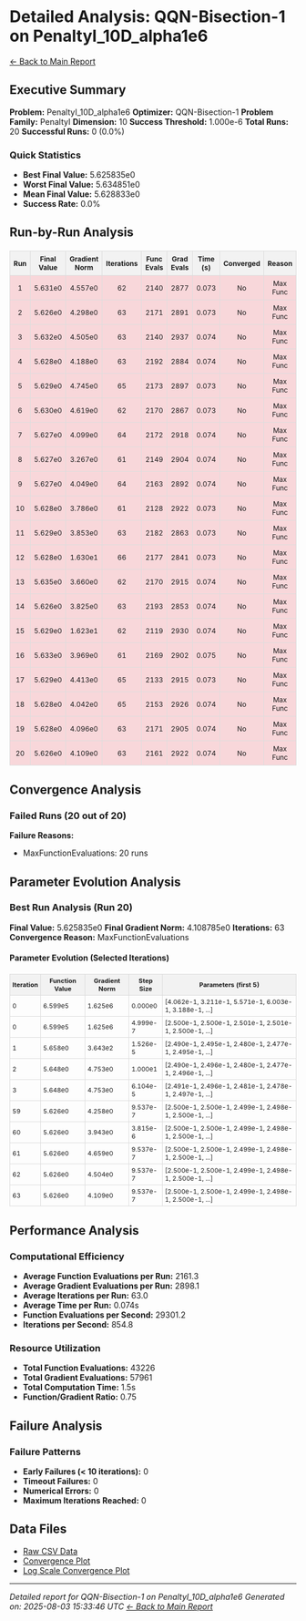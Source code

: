# Detailed Analysis: QQN-Bisection-1 on PenaltyI_10D_alpha1e6
[← Back to Main Report](benchmark_report.md)
## Executive Summary
**Problem:** PenaltyI_10D_alpha1e6
**Optimizer:** QQN-Bisection-1
**Problem Family:** PenaltyI
**Dimension:** 10
**Success Threshold:** 1.000e-6
**Total Runs:** 20
**Successful Runs:** 0 (0.0%)

### Quick Statistics
* **Best Final Value:** 5.625835e0
* **Worst Final Value:** 5.634851e0
* **Mean Final Value:** 5.628833e0
* **Success Rate:** 0.0%


## Run-by-Run Analysis
<table style="border-collapse: collapse; width: 100%; margin: 20px 0; font-size: 12px;">
<tr style="background-color: #f2f2f2;">
<th style="border: 1px solid #ddd; padding: 6px; text-align: center;">Run</th>
<th style="border: 1px solid #ddd; padding: 6px; text-align: center;">Final Value</th>
<th style="border: 1px solid #ddd; padding: 6px; text-align: center;">Gradient Norm</th>
<th style="border: 1px solid #ddd; padding: 6px; text-align: center;">Iterations</th>
<th style="border: 1px solid #ddd; padding: 6px; text-align: center;">Func Evals</th>
<th style="border: 1px solid #ddd; padding: 6px; text-align: center;">Grad Evals</th>
<th style="border: 1px solid #ddd; padding: 6px; text-align: center;">Time (s)</th>
<th style="border: 1px solid #ddd; padding: 6px; text-align: center;">Converged</th>
<th style="border: 1px solid #ddd; padding: 6px; text-align: center;">Reason</th>
</tr>
<tr style="background-color: #f8d7da;">
<td style="border: 1px solid #ddd; padding: 6px; text-align: center;">1</td>
<td style="border: 1px solid #ddd; padding: 6px; text-align: center;">5.631e0</td>
<td style="border: 1px solid #ddd; padding: 6px; text-align: center;">4.557e0</td>
<td style="border: 1px solid #ddd; padding: 6px; text-align: center;">62</td>
<td style="border: 1px solid #ddd; padding: 6px; text-align: center;">2140</td>
<td style="border: 1px solid #ddd; padding: 6px; text-align: center;">2877</td>
<td style="border: 1px solid #ddd; padding: 6px; text-align: center;">0.073</td>
<td style="border: 1px solid #ddd; padding: 6px; text-align: center;">No</td>
<td style="border: 1px solid #ddd; padding: 6px; text-align: center;">Max Func</td>
</tr>
<tr style="background-color: #f8d7da;">
<td style="border: 1px solid #ddd; padding: 6px; text-align: center;">2</td>
<td style="border: 1px solid #ddd; padding: 6px; text-align: center;">5.626e0</td>
<td style="border: 1px solid #ddd; padding: 6px; text-align: center;">4.298e0</td>
<td style="border: 1px solid #ddd; padding: 6px; text-align: center;">63</td>
<td style="border: 1px solid #ddd; padding: 6px; text-align: center;">2171</td>
<td style="border: 1px solid #ddd; padding: 6px; text-align: center;">2891</td>
<td style="border: 1px solid #ddd; padding: 6px; text-align: center;">0.073</td>
<td style="border: 1px solid #ddd; padding: 6px; text-align: center;">No</td>
<td style="border: 1px solid #ddd; padding: 6px; text-align: center;">Max Func</td>
</tr>
<tr style="background-color: #f8d7da;">
<td style="border: 1px solid #ddd; padding: 6px; text-align: center;">3</td>
<td style="border: 1px solid #ddd; padding: 6px; text-align: center;">5.632e0</td>
<td style="border: 1px solid #ddd; padding: 6px; text-align: center;">4.505e0</td>
<td style="border: 1px solid #ddd; padding: 6px; text-align: center;">63</td>
<td style="border: 1px solid #ddd; padding: 6px; text-align: center;">2140</td>
<td style="border: 1px solid #ddd; padding: 6px; text-align: center;">2937</td>
<td style="border: 1px solid #ddd; padding: 6px; text-align: center;">0.074</td>
<td style="border: 1px solid #ddd; padding: 6px; text-align: center;">No</td>
<td style="border: 1px solid #ddd; padding: 6px; text-align: center;">Max Func</td>
</tr>
<tr style="background-color: #f8d7da;">
<td style="border: 1px solid #ddd; padding: 6px; text-align: center;">4</td>
<td style="border: 1px solid #ddd; padding: 6px; text-align: center;">5.628e0</td>
<td style="border: 1px solid #ddd; padding: 6px; text-align: center;">4.188e0</td>
<td style="border: 1px solid #ddd; padding: 6px; text-align: center;">63</td>
<td style="border: 1px solid #ddd; padding: 6px; text-align: center;">2192</td>
<td style="border: 1px solid #ddd; padding: 6px; text-align: center;">2884</td>
<td style="border: 1px solid #ddd; padding: 6px; text-align: center;">0.074</td>
<td style="border: 1px solid #ddd; padding: 6px; text-align: center;">No</td>
<td style="border: 1px solid #ddd; padding: 6px; text-align: center;">Max Func</td>
</tr>
<tr style="background-color: #f8d7da;">
<td style="border: 1px solid #ddd; padding: 6px; text-align: center;">5</td>
<td style="border: 1px solid #ddd; padding: 6px; text-align: center;">5.629e0</td>
<td style="border: 1px solid #ddd; padding: 6px; text-align: center;">4.745e0</td>
<td style="border: 1px solid #ddd; padding: 6px; text-align: center;">65</td>
<td style="border: 1px solid #ddd; padding: 6px; text-align: center;">2173</td>
<td style="border: 1px solid #ddd; padding: 6px; text-align: center;">2897</td>
<td style="border: 1px solid #ddd; padding: 6px; text-align: center;">0.073</td>
<td style="border: 1px solid #ddd; padding: 6px; text-align: center;">No</td>
<td style="border: 1px solid #ddd; padding: 6px; text-align: center;">Max Func</td>
</tr>
<tr style="background-color: #f8d7da;">
<td style="border: 1px solid #ddd; padding: 6px; text-align: center;">6</td>
<td style="border: 1px solid #ddd; padding: 6px; text-align: center;">5.630e0</td>
<td style="border: 1px solid #ddd; padding: 6px; text-align: center;">4.619e0</td>
<td style="border: 1px solid #ddd; padding: 6px; text-align: center;">62</td>
<td style="border: 1px solid #ddd; padding: 6px; text-align: center;">2170</td>
<td style="border: 1px solid #ddd; padding: 6px; text-align: center;">2867</td>
<td style="border: 1px solid #ddd; padding: 6px; text-align: center;">0.073</td>
<td style="border: 1px solid #ddd; padding: 6px; text-align: center;">No</td>
<td style="border: 1px solid #ddd; padding: 6px; text-align: center;">Max Func</td>
</tr>
<tr style="background-color: #f8d7da;">
<td style="border: 1px solid #ddd; padding: 6px; text-align: center;">7</td>
<td style="border: 1px solid #ddd; padding: 6px; text-align: center;">5.627e0</td>
<td style="border: 1px solid #ddd; padding: 6px; text-align: center;">4.099e0</td>
<td style="border: 1px solid #ddd; padding: 6px; text-align: center;">64</td>
<td style="border: 1px solid #ddd; padding: 6px; text-align: center;">2172</td>
<td style="border: 1px solid #ddd; padding: 6px; text-align: center;">2918</td>
<td style="border: 1px solid #ddd; padding: 6px; text-align: center;">0.074</td>
<td style="border: 1px solid #ddd; padding: 6px; text-align: center;">No</td>
<td style="border: 1px solid #ddd; padding: 6px; text-align: center;">Max Func</td>
</tr>
<tr style="background-color: #f8d7da;">
<td style="border: 1px solid #ddd; padding: 6px; text-align: center;">8</td>
<td style="border: 1px solid #ddd; padding: 6px; text-align: center;">5.627e0</td>
<td style="border: 1px solid #ddd; padding: 6px; text-align: center;">3.267e0</td>
<td style="border: 1px solid #ddd; padding: 6px; text-align: center;">61</td>
<td style="border: 1px solid #ddd; padding: 6px; text-align: center;">2149</td>
<td style="border: 1px solid #ddd; padding: 6px; text-align: center;">2904</td>
<td style="border: 1px solid #ddd; padding: 6px; text-align: center;">0.074</td>
<td style="border: 1px solid #ddd; padding: 6px; text-align: center;">No</td>
<td style="border: 1px solid #ddd; padding: 6px; text-align: center;">Max Func</td>
</tr>
<tr style="background-color: #f8d7da;">
<td style="border: 1px solid #ddd; padding: 6px; text-align: center;">9</td>
<td style="border: 1px solid #ddd; padding: 6px; text-align: center;">5.627e0</td>
<td style="border: 1px solid #ddd; padding: 6px; text-align: center;">4.049e0</td>
<td style="border: 1px solid #ddd; padding: 6px; text-align: center;">64</td>
<td style="border: 1px solid #ddd; padding: 6px; text-align: center;">2163</td>
<td style="border: 1px solid #ddd; padding: 6px; text-align: center;">2892</td>
<td style="border: 1px solid #ddd; padding: 6px; text-align: center;">0.074</td>
<td style="border: 1px solid #ddd; padding: 6px; text-align: center;">No</td>
<td style="border: 1px solid #ddd; padding: 6px; text-align: center;">Max Func</td>
</tr>
<tr style="background-color: #f8d7da;">
<td style="border: 1px solid #ddd; padding: 6px; text-align: center;">10</td>
<td style="border: 1px solid #ddd; padding: 6px; text-align: center;">5.628e0</td>
<td style="border: 1px solid #ddd; padding: 6px; text-align: center;">3.786e0</td>
<td style="border: 1px solid #ddd; padding: 6px; text-align: center;">61</td>
<td style="border: 1px solid #ddd; padding: 6px; text-align: center;">2128</td>
<td style="border: 1px solid #ddd; padding: 6px; text-align: center;">2922</td>
<td style="border: 1px solid #ddd; padding: 6px; text-align: center;">0.073</td>
<td style="border: 1px solid #ddd; padding: 6px; text-align: center;">No</td>
<td style="border: 1px solid #ddd; padding: 6px; text-align: center;">Max Func</td>
</tr>
<tr style="background-color: #f8d7da;">
<td style="border: 1px solid #ddd; padding: 6px; text-align: center;">11</td>
<td style="border: 1px solid #ddd; padding: 6px; text-align: center;">5.629e0</td>
<td style="border: 1px solid #ddd; padding: 6px; text-align: center;">3.853e0</td>
<td style="border: 1px solid #ddd; padding: 6px; text-align: center;">63</td>
<td style="border: 1px solid #ddd; padding: 6px; text-align: center;">2182</td>
<td style="border: 1px solid #ddd; padding: 6px; text-align: center;">2863</td>
<td style="border: 1px solid #ddd; padding: 6px; text-align: center;">0.073</td>
<td style="border: 1px solid #ddd; padding: 6px; text-align: center;">No</td>
<td style="border: 1px solid #ddd; padding: 6px; text-align: center;">Max Func</td>
</tr>
<tr style="background-color: #f8d7da;">
<td style="border: 1px solid #ddd; padding: 6px; text-align: center;">12</td>
<td style="border: 1px solid #ddd; padding: 6px; text-align: center;">5.628e0</td>
<td style="border: 1px solid #ddd; padding: 6px; text-align: center;">1.630e1</td>
<td style="border: 1px solid #ddd; padding: 6px; text-align: center;">66</td>
<td style="border: 1px solid #ddd; padding: 6px; text-align: center;">2177</td>
<td style="border: 1px solid #ddd; padding: 6px; text-align: center;">2841</td>
<td style="border: 1px solid #ddd; padding: 6px; text-align: center;">0.073</td>
<td style="border: 1px solid #ddd; padding: 6px; text-align: center;">No</td>
<td style="border: 1px solid #ddd; padding: 6px; text-align: center;">Max Func</td>
</tr>
<tr style="background-color: #f8d7da;">
<td style="border: 1px solid #ddd; padding: 6px; text-align: center;">13</td>
<td style="border: 1px solid #ddd; padding: 6px; text-align: center;">5.635e0</td>
<td style="border: 1px solid #ddd; padding: 6px; text-align: center;">3.660e0</td>
<td style="border: 1px solid #ddd; padding: 6px; text-align: center;">62</td>
<td style="border: 1px solid #ddd; padding: 6px; text-align: center;">2170</td>
<td style="border: 1px solid #ddd; padding: 6px; text-align: center;">2915</td>
<td style="border: 1px solid #ddd; padding: 6px; text-align: center;">0.074</td>
<td style="border: 1px solid #ddd; padding: 6px; text-align: center;">No</td>
<td style="border: 1px solid #ddd; padding: 6px; text-align: center;">Max Func</td>
</tr>
<tr style="background-color: #f8d7da;">
<td style="border: 1px solid #ddd; padding: 6px; text-align: center;">14</td>
<td style="border: 1px solid #ddd; padding: 6px; text-align: center;">5.626e0</td>
<td style="border: 1px solid #ddd; padding: 6px; text-align: center;">3.825e0</td>
<td style="border: 1px solid #ddd; padding: 6px; text-align: center;">63</td>
<td style="border: 1px solid #ddd; padding: 6px; text-align: center;">2193</td>
<td style="border: 1px solid #ddd; padding: 6px; text-align: center;">2853</td>
<td style="border: 1px solid #ddd; padding: 6px; text-align: center;">0.074</td>
<td style="border: 1px solid #ddd; padding: 6px; text-align: center;">No</td>
<td style="border: 1px solid #ddd; padding: 6px; text-align: center;">Max Func</td>
</tr>
<tr style="background-color: #f8d7da;">
<td style="border: 1px solid #ddd; padding: 6px; text-align: center;">15</td>
<td style="border: 1px solid #ddd; padding: 6px; text-align: center;">5.629e0</td>
<td style="border: 1px solid #ddd; padding: 6px; text-align: center;">1.623e1</td>
<td style="border: 1px solid #ddd; padding: 6px; text-align: center;">62</td>
<td style="border: 1px solid #ddd; padding: 6px; text-align: center;">2119</td>
<td style="border: 1px solid #ddd; padding: 6px; text-align: center;">2930</td>
<td style="border: 1px solid #ddd; padding: 6px; text-align: center;">0.074</td>
<td style="border: 1px solid #ddd; padding: 6px; text-align: center;">No</td>
<td style="border: 1px solid #ddd; padding: 6px; text-align: center;">Max Func</td>
</tr>
<tr style="background-color: #f8d7da;">
<td style="border: 1px solid #ddd; padding: 6px; text-align: center;">16</td>
<td style="border: 1px solid #ddd; padding: 6px; text-align: center;">5.633e0</td>
<td style="border: 1px solid #ddd; padding: 6px; text-align: center;">3.969e0</td>
<td style="border: 1px solid #ddd; padding: 6px; text-align: center;">61</td>
<td style="border: 1px solid #ddd; padding: 6px; text-align: center;">2169</td>
<td style="border: 1px solid #ddd; padding: 6px; text-align: center;">2902</td>
<td style="border: 1px solid #ddd; padding: 6px; text-align: center;">0.075</td>
<td style="border: 1px solid #ddd; padding: 6px; text-align: center;">No</td>
<td style="border: 1px solid #ddd; padding: 6px; text-align: center;">Max Func</td>
</tr>
<tr style="background-color: #f8d7da;">
<td style="border: 1px solid #ddd; padding: 6px; text-align: center;">17</td>
<td style="border: 1px solid #ddd; padding: 6px; text-align: center;">5.629e0</td>
<td style="border: 1px solid #ddd; padding: 6px; text-align: center;">4.413e0</td>
<td style="border: 1px solid #ddd; padding: 6px; text-align: center;">65</td>
<td style="border: 1px solid #ddd; padding: 6px; text-align: center;">2133</td>
<td style="border: 1px solid #ddd; padding: 6px; text-align: center;">2915</td>
<td style="border: 1px solid #ddd; padding: 6px; text-align: center;">0.073</td>
<td style="border: 1px solid #ddd; padding: 6px; text-align: center;">No</td>
<td style="border: 1px solid #ddd; padding: 6px; text-align: center;">Max Func</td>
</tr>
<tr style="background-color: #f8d7da;">
<td style="border: 1px solid #ddd; padding: 6px; text-align: center;">18</td>
<td style="border: 1px solid #ddd; padding: 6px; text-align: center;">5.628e0</td>
<td style="border: 1px solid #ddd; padding: 6px; text-align: center;">4.042e0</td>
<td style="border: 1px solid #ddd; padding: 6px; text-align: center;">65</td>
<td style="border: 1px solid #ddd; padding: 6px; text-align: center;">2153</td>
<td style="border: 1px solid #ddd; padding: 6px; text-align: center;">2926</td>
<td style="border: 1px solid #ddd; padding: 6px; text-align: center;">0.074</td>
<td style="border: 1px solid #ddd; padding: 6px; text-align: center;">No</td>
<td style="border: 1px solid #ddd; padding: 6px; text-align: center;">Max Func</td>
</tr>
<tr style="background-color: #f8d7da;">
<td style="border: 1px solid #ddd; padding: 6px; text-align: center;">19</td>
<td style="border: 1px solid #ddd; padding: 6px; text-align: center;">5.628e0</td>
<td style="border: 1px solid #ddd; padding: 6px; text-align: center;">4.096e0</td>
<td style="border: 1px solid #ddd; padding: 6px; text-align: center;">63</td>
<td style="border: 1px solid #ddd; padding: 6px; text-align: center;">2171</td>
<td style="border: 1px solid #ddd; padding: 6px; text-align: center;">2905</td>
<td style="border: 1px solid #ddd; padding: 6px; text-align: center;">0.074</td>
<td style="border: 1px solid #ddd; padding: 6px; text-align: center;">No</td>
<td style="border: 1px solid #ddd; padding: 6px; text-align: center;">Max Func</td>
</tr>
<tr style="background-color: #f8d7da;">
<td style="border: 1px solid #ddd; padding: 6px; text-align: center;">20</td>
<td style="border: 1px solid #ddd; padding: 6px; text-align: center;">5.626e0</td>
<td style="border: 1px solid #ddd; padding: 6px; text-align: center;">4.109e0</td>
<td style="border: 1px solid #ddd; padding: 6px; text-align: center;">63</td>
<td style="border: 1px solid #ddd; padding: 6px; text-align: center;">2161</td>
<td style="border: 1px solid #ddd; padding: 6px; text-align: center;">2922</td>
<td style="border: 1px solid #ddd; padding: 6px; text-align: center;">0.074</td>
<td style="border: 1px solid #ddd; padding: 6px; text-align: center;">No</td>
<td style="border: 1px solid #ddd; padding: 6px; text-align: center;">Max Func</td>
</tr>
</table>

## Convergence Analysis

### Failed Runs (20 out of 20)

**Failure Reasons:**
- MaxFunctionEvaluations: 20 runs

## Parameter Evolution Analysis

### Best Run Analysis (Run 20)
**Final Value:** 5.625835e0
**Final Gradient Norm:** 4.108785e0
**Iterations:** 63
**Convergence Reason:** MaxFunctionEvaluations

#### Parameter Evolution (Selected Iterations)

<table style="border-collapse: collapse; width: 100%; margin: 20px 0; font-size: 11px;">
<tr style="background-color: #f2f2f2;">
<th style="border: 1px solid #ddd; padding: 4px;">Iteration</th>
<th style="border: 1px solid #ddd; padding: 4px;">Function Value</th>
<th style="border: 1px solid #ddd; padding: 4px;">Gradient Norm</th>
<th style="border: 1px solid #ddd; padding: 4px;">Step Size</th>
<th style="border: 1px solid #ddd; padding: 4px;">Parameters (first 5)</th>
</tr>
<tr><td style="border: 1px solid #ddd; padding: 4px;">0</td><td style="border: 1px solid #ddd; padding: 4px;">6.599e5</td><td style="border: 1px solid #ddd; padding: 4px;">1.625e6</td><td style="border: 1px solid #ddd; padding: 4px;">0.000e0</td><td style="border: 1px solid #ddd; padding: 4px;">[4.062e-1, 3.211e-1, 5.571e-1, 6.003e-1, 3.188e-1, ...]</td></tr>
<tr><td style="border: 1px solid #ddd; padding: 4px;">0</td><td style="border: 1px solid #ddd; padding: 4px;">6.599e5</td><td style="border: 1px solid #ddd; padding: 4px;">1.625e6</td><td style="border: 1px solid #ddd; padding: 4px;">4.999e-7</td><td style="border: 1px solid #ddd; padding: 4px;">[2.500e-1, 2.500e-1, 2.501e-1, 2.501e-1, 2.500e-1, ...]</td></tr>
<tr><td style="border: 1px solid #ddd; padding: 4px;">1</td><td style="border: 1px solid #ddd; padding: 4px;">5.658e0</td><td style="border: 1px solid #ddd; padding: 4px;">3.643e2</td><td style="border: 1px solid #ddd; padding: 4px;">1.526e-5</td><td style="border: 1px solid #ddd; padding: 4px;">[2.490e-1, 2.495e-1, 2.480e-1, 2.477e-1, 2.495e-1, ...]</td></tr>
<tr><td style="border: 1px solid #ddd; padding: 4px;">2</td><td style="border: 1px solid #ddd; padding: 4px;">5.648e0</td><td style="border: 1px solid #ddd; padding: 4px;">4.753e0</td><td style="border: 1px solid #ddd; padding: 4px;">1.000e1</td><td style="border: 1px solid #ddd; padding: 4px;">[2.490e-1, 2.496e-1, 2.480e-1, 2.477e-1, 2.496e-1, ...]</td></tr>
<tr><td style="border: 1px solid #ddd; padding: 4px;">3</td><td style="border: 1px solid #ddd; padding: 4px;">5.648e0</td><td style="border: 1px solid #ddd; padding: 4px;">4.753e0</td><td style="border: 1px solid #ddd; padding: 4px;">6.104e-5</td><td style="border: 1px solid #ddd; padding: 4px;">[2.491e-1, 2.496e-1, 2.481e-1, 2.478e-1, 2.497e-1, ...]</td></tr>
<tr><td style="border: 1px solid #ddd; padding: 4px;">59</td><td style="border: 1px solid #ddd; padding: 4px;">5.626e0</td><td style="border: 1px solid #ddd; padding: 4px;">4.258e0</td><td style="border: 1px solid #ddd; padding: 4px;">9.537e-7</td><td style="border: 1px solid #ddd; padding: 4px;">[2.500e-1, 2.500e-1, 2.499e-1, 2.498e-1, 2.500e-1, ...]</td></tr>
<tr><td style="border: 1px solid #ddd; padding: 4px;">60</td><td style="border: 1px solid #ddd; padding: 4px;">5.626e0</td><td style="border: 1px solid #ddd; padding: 4px;">3.943e0</td><td style="border: 1px solid #ddd; padding: 4px;">3.815e-6</td><td style="border: 1px solid #ddd; padding: 4px;">[2.500e-1, 2.500e-1, 2.499e-1, 2.498e-1, 2.500e-1, ...]</td></tr>
<tr><td style="border: 1px solid #ddd; padding: 4px;">61</td><td style="border: 1px solid #ddd; padding: 4px;">5.626e0</td><td style="border: 1px solid #ddd; padding: 4px;">4.659e0</td><td style="border: 1px solid #ddd; padding: 4px;">9.537e-7</td><td style="border: 1px solid #ddd; padding: 4px;">[2.500e-1, 2.500e-1, 2.499e-1, 2.498e-1, 2.500e-1, ...]</td></tr>
<tr><td style="border: 1px solid #ddd; padding: 4px;">62</td><td style="border: 1px solid #ddd; padding: 4px;">5.626e0</td><td style="border: 1px solid #ddd; padding: 4px;">4.504e0</td><td style="border: 1px solid #ddd; padding: 4px;">9.537e-7</td><td style="border: 1px solid #ddd; padding: 4px;">[2.500e-1, 2.500e-1, 2.499e-1, 2.498e-1, 2.500e-1, ...]</td></tr>
<tr><td style="border: 1px solid #ddd; padding: 4px;">63</td><td style="border: 1px solid #ddd; padding: 4px;">5.626e0</td><td style="border: 1px solid #ddd; padding: 4px;">4.109e0</td><td style="border: 1px solid #ddd; padding: 4px;">9.537e-7</td><td style="border: 1px solid #ddd; padding: 4px;">[2.500e-1, 2.500e-1, 2.499e-1, 2.498e-1, 2.500e-1, ...]</td></tr>
</table>

## Performance Analysis

### Computational Efficiency
- **Average Function Evaluations per Run:** 2161.3
- **Average Gradient Evaluations per Run:** 2898.1
- **Average Iterations per Run:** 63.0
- **Average Time per Run:** 0.074s
- **Function Evaluations per Second:** 29301.2
- **Iterations per Second:** 854.8
### Resource Utilization
- **Total Function Evaluations:** 43226
- **Total Gradient Evaluations:** 57961
- **Total Computation Time:** 1.5s
- **Function/Gradient Ratio:** 0.75
## Failure Analysis

### Failure Patterns
- **Early Failures (< 10 iterations):** 0
- **Timeout Failures:** 0
- **Numerical Errors:** 0
- **Maximum Iterations Reached:** 0


## Data Files
* [Raw CSV Data](../data/problems/PenaltyI_10D_alpha1e6_results.csv)
* [Convergence Plot](../plots/PenaltyI_10D_alpha1e6.png)
* [Log Scale Convergence Plot](../plots/PenaltyI_10D_alpha1e6_log.png)


---
*Detailed report for QQN-Bisection-1 on PenaltyI_10D_alpha1e6*
*Generated on: 2025-08-03 15:33:46 UTC*
*[← Back to Main Report](../benchmark_report.md)*
